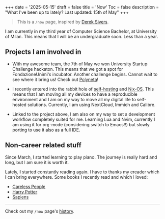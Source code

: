 +++
date = '2025-05-15'
draft = false
title = 'Now'
Toc = false
description = "What I've been up to lately? Last updated: 15th of May"
+++

> This is a `/now` page, inspired by [Derek Sivers](https://sive.rs/nowff).

I am currently in my third year of Computer Science Bachelor, at University of Milan. This means that I will be an undergraduate soon. Less than a year.

## Projects I am involved in

* With my awesome team, the 7th of May we won University Startup Challenge hackaton. This means that we got a spot for FondazioneUnimi's incubator. Another challenge begins. Cannot wait to see where it bring us! Check out [Polyneta](https://polyneta.com)!

* I recently entered into the rabbit hole of [self-hosting](https://en.wikipedia.org/wiki/Self-hosting_(web_services)) and [Nix-OS](https://nixos.org/). This means that I am moving all my devices to have a reproducible environment and I am on my way to move all my digital life to self-hosted solutions. Currently, I am using NextCloud, Immich and Calibre.

* Linked to the project above, I am also on my way to set a development workflow completely suited for me. Learning Lua and Nvim, currently I am using it for org-mode (considering switch to Emacs!!) but slowly porting to use it also as a full IDE.

## Non-career related stuff

Since March, I started learning to play piano. The journey is really hard and long, but I am sure it is worth it.

Lately, I started constantly reading again. I have to thanks my ereader which I can bring everywhere. Some books I recently read and which I loved:

* [Careless People](https://en.wikipedia.org/wiki/Careless_People)
* [Harry Potter](https://en.wikipedia.org/wiki/Harry_Potter)
* [Sapiens](https://en.wikipedia.org/wiki/Sapiens:_A_Brief_History_of_Humankind)

---

Check out my `/now` page's [history](https://github.com/demic-dev/website/commits/main/content/now.md).
